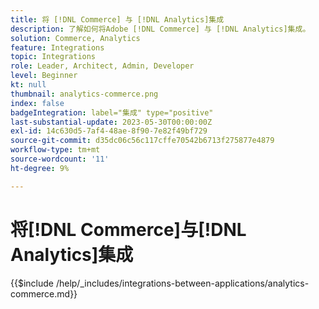 ```yaml
---
title: 将 [!DNL Commerce] 与 [!DNL Analytics]集成
description: 了解如何将Adobe [!DNL Commerce] 与 [!DNL Analytics]集成。
solution: Commerce, Analytics
feature: Integrations
topic: Integrations
role: Leader, Architect, Admin, Developer
level: Beginner
kt: null
thumbnail: analytics-commerce.png
index: false
badgeIntegration: label="集成" type="positive"
last-substantial-update: 2023-05-30T00:00:00Z
exl-id: 14c630d5-7af4-48ae-8f90-7e82f49bf729
source-git-commit: d35dc06c56c117cffe70542b6713f275877e4879
workflow-type: tm+mt
source-wordcount: '11'
ht-degree: 9%

---
```


# 将[!DNL Commerce]与[!DNL Analytics]集成

{{$include /help/_includes/integrations-between-applications/analytics-commerce.md}}
